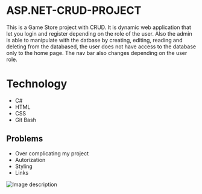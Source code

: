 # ASP.NET-CRUD-PROJECT
This is a Game Store project with CRUD. It is dynamic web application that let you login and register depending on the role of the user.
Also the admin is able to manipulate with the datbase by creating, editing, reading and deleting from the databased, the user 
does not have access to the database only to the home page. The nav bar also changes depending on the user role.



# Technology
* C#
* HTML
* CSS
* Git Bash



## Problems
* Over complicating my project
* Autorization 
* Styling
* Links 


![Image description](link-to-image)
